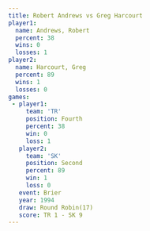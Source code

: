 ```yaml
---
title: Robert Andrews vs Greg Harcourt
player1:               
  name: Andrews, Robert
  percent: 38          
  wins: 0              
  losses: 1            
player2:               
  name: Harcourt, Greg 
  percent: 89          
  wins: 1              
  losses: 0            
games:
 - player1:          
     team: 'TR'      
     position: Fourth
     percent: 38     
     win: 0          
     loss: 1         
   player2:          
     team: 'SK'      
     position: Second
     percent: 89     
     win: 1          
     loss: 0         
   event: Brier         
   year: 1994           
   draw: Round Robin(17)
   score: TR 1 - SK 9   
---
```

